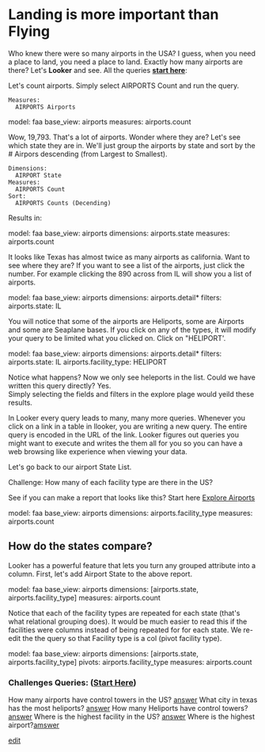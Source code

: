 # Landing is more important than Flying

Who knew there were so many airports in the USA?  I guess, when you need a place to land, you  need a place to land.  Exactly how many airports are there?  Let's **Looker** and see.  All the queries **[start here](/explore/faa/airports)**: 

Let's count airports.  Simply select AIRPORTS Count and run the query.

    Measures:  
      AIRPORTS Airports


<look height="75">
  model: faa
  base_view: airports
  measures: airports.count
</look>

Wow, 19,793.  That's a lot of airports.  Wonder where they are?  Let's see which state they are in.  We'll just group the airports by state and sort by the # Airpors descending (from Largest to Smallest).

    Dimensions: 
      AIRPORT State
    Measures: 
      AIRPORTS Count
    Sort: 
      AIRPORTS Counts (Decending)

Results in:

<look height="200">
  model: faa
  base_view: airports
  dimensions: airports.state
  measures: airports.count
</look>

It looks like Texas has almost twice as many airports as california.  Want to see where they are?  If you want to see a list of the airports, just click the number.  For example clicking the 890 across from IL will show you a list of airports.

<look height="200" width="100%">
  model: faa
  base_view: airports
  dimensions: airports.detail*
  filters:
    airports.state: IL
</look>


You will notice that some of the airports are Heliports, some are Airports and some are Seaplane bases.  If you click on any of the types,  it will modify your query to be limited what you clicked on.  Click on "HELIPORT'.  
 
<look height="200" width="100%">
  model: faa
  base_view: airports
  dimensions: airports.detail*
  filters:
    airports.state: IL
    airports.facility_type: HELIPORT
</look>


Notice what happens? Now we only see heleports in the list.   Could we have written this query directly?  Yes.  
Simply selecting the fields and filters in the explore plage would yeild these results.

In Looker every query leads to many, many more queries. Whenever you click on a link in a table in llooker, you are writing a new query.  The entire query is encoded in the URL of the link.  Looker figures out queries you might want to execute and writes the them all for you so you can have a web browsing like experience when  viewing your data.

Let's go back to our airport State List.

Challenge:  How many of each facility type are there in the US?  

See if you can make a report that looks like this?  Start here  [Explore Airports](/explore/faa/airports)

<look height="200" width="100%">
  model: faa
  base_view: airports
  dimensions: airports.facility_type
  measures: airports.count
</look>


## How do the states compare?

Looker has a powerful feature that lets you turn any grouped attribute into a column.  First, let's add Airport State to the above report.  

<look height="200" width="100%">
  model: faa
  base_view: airports
  dimensions: [airports.state, airports.facility_type]
  measures: airports.count
</look>


Notice that each of the facility types are repeated for each state (that's what relational grouping does).  It would be much easier  to read this if the facilities were columns instead of being repeated for for each state. We re-edit the the query so that Facility type is a col (pivot facility type).  

<look height="300" width="100%">
  model: faa
  base_view: airports
  dimensions: [airports.state, airports.facility_type]
  pivots: airports.facility_type
  measures: airports.count
</look>


### Challenges Queries: ([Start Here](/explore/faa/airports))

How many airports have control towers in the US? [answer](/explore/faa/airports?fields=airports.with_control_tower_count)
What city in texas has the most heliports? [answer](/explore/faa/airports?show=data,fields&vis=%7B"type":"looker_column"%7D&fields=airports.city,airports.count&f%5Bairports.facility_type%5D=HELIPORT++++++&f%5Bairports.state%5D=TX&sorts=airports.count+desc)
How many Heliports have control towers? [answer](/explore/faa/airports?show=data,fields&vis=%7B"type":"looker_column"%7D&fields=airports.count&f%5Bairports.facility_type%5D=HELIPORT++++++&sorts=airports.count+desc&f%5Bairports.control_tower%5D=yes)
Where is the highest facility in the US? [answer](/explore/faa/airports?show=data,fields&vis=%7B"type":"looker_column"%7D&fields=airports.code,airports.full_name,airports.elevation,airports.state&limit=5&sorts=airports.elevation+desc)
Where is the highest airport?[amswer](/explore/faa/airports?show=data,fields&vis=%7B"type":"looker_column"%7D&fields=airports.code,airports.full_name,airports.elevation,airports.state,airports.facility_type&limit=5&sorts=airports.elevation+desc&f%5Bairports.facility_type%5D=AIRPORT)


[edit](/projects/faa/files/000_landing_is_more_important_then_flying.md)